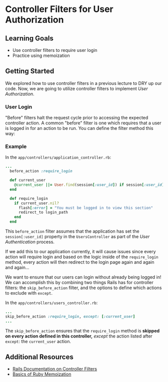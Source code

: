 # Controller Filters for User Authorization

## Learning Goals
- Use controller filters to require user login
- Practice using memoization

## Getting Started

We explored how to use controller filters in a previous lecture to DRY up our code. Now, we are going to utilize controller filters to implement *User Authorization*.

### User Login
"Before" filters halt the request cycle prior to accessing the expected controller action. A common "before" filter is one which requires that a user is logged in for an action to be run. You can define the filter method this way:

### Example
In the `app/controllers/application_controller.rb`:
```ruby
...
  before_action :require_login

  def current_user
    @current_user ||= User.find(session[:user_id]) if session[:user_id]
  end

  def require_login
    if current_user.nil?
      flash[:error] = "You must be logged in to view this section"
      redirect_to login_path
    end
  end
```

This `before_action` filter assumes that the application has set the `session[:user_id]` property in the `UsersController` as part of the *User Authentication* process.

If we add this to our application currently, it will cause issues since every action will require login and based on the logic inside of the `require_login` method, every action will then redirect to the login page again and again and again...

We want to ensure that our users can login without already being logged in! We can accomplish this by combining two things Rails has for controller filters: the `skip_before_action` filter, and the options to define which actions to exclude with `except`.

In the `app/controllers/users_controller.rb`:
```ruby
...
skip_before_action :require_login, except: [:current_user]
...
```

The `skip_before_action` ensures that the `require_login` method is **skipped on every action defined in this controller,** *except* the action listed after `except`: the `current_user` action.

## Additional Resources
- [Rails Documentation on Controller Filters](https://guides.rubyonrails.org/action_controller_overview.html#filters)
- [Basics of Ruby Memoization](http://gavinmiller.io/2013/basics-of-ruby-memoization/)
